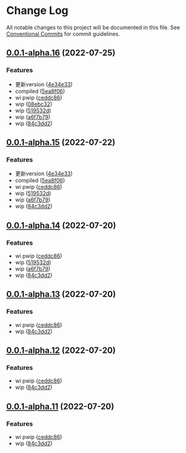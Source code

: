# Change Log

All notable changes to this project will be documented in this file.
See [Conventional Commits](https://conventionalcommits.org) for commit guidelines.

## [0.0.1-alpha.16](https://github.com/stbui/magijs/compare/v0.0.1-alpha.10...v0.0.1-alpha.16) (2022-07-25)


### Features

* 更新version ([4e34e33](https://github.com/stbui/magijs/commit/4e34e33abb9d44053fb832116ee9f42f8a267083))
* compiled ([5ea8f06](https://github.com/stbui/magijs/commit/5ea8f065dac7e5ebabc58b0ba4ce7eff9a9903ba))
* wi pwip ([ceddc86](https://github.com/stbui/magijs/commit/ceddc864a743fb583338be81bc72fdbf6c0b164a))
* wip ([08ebc32](https://github.com/stbui/magijs/commit/08ebc328db21f6ac5132e608165ef714f825e35d))
* wip ([519532d](https://github.com/stbui/magijs/commit/519532de4b305a13b6865370c4ae33e853f5c456))
* wip ([a6f7b79](https://github.com/stbui/magijs/commit/a6f7b79875033eea566ea1d37a346c18a436c123))
* wip ([84c3dd2](https://github.com/stbui/magijs/commit/84c3dd2463238225a5f955a656fb88eadda5a2d1))





## [0.0.1-alpha.15](https://github.com/stbui/magijs/compare/v0.0.1-alpha.10...v0.0.1-alpha.15) (2022-07-22)


### Features

* 更新version ([4e34e33](https://github.com/stbui/magijs/commit/4e34e33abb9d44053fb832116ee9f42f8a267083))
* compiled ([5ea8f06](https://github.com/stbui/magijs/commit/5ea8f065dac7e5ebabc58b0ba4ce7eff9a9903ba))
* wi pwip ([ceddc86](https://github.com/stbui/magijs/commit/ceddc864a743fb583338be81bc72fdbf6c0b164a))
* wip ([519532d](https://github.com/stbui/magijs/commit/519532de4b305a13b6865370c4ae33e853f5c456))
* wip ([a6f7b79](https://github.com/stbui/magijs/commit/a6f7b79875033eea566ea1d37a346c18a436c123))
* wip ([84c3dd2](https://github.com/stbui/magijs/commit/84c3dd2463238225a5f955a656fb88eadda5a2d1))





## [0.0.1-alpha.14](https://github.com/stbui/magijs/compare/v0.0.1-alpha.10...v0.0.1-alpha.14) (2022-07-20)


### Features

* wi pwip ([ceddc86](https://github.com/stbui/magijs/commit/ceddc864a743fb583338be81bc72fdbf6c0b164a))
* wip ([519532d](https://github.com/stbui/magijs/commit/519532de4b305a13b6865370c4ae33e853f5c456))
* wip ([a6f7b79](https://github.com/stbui/magijs/commit/a6f7b79875033eea566ea1d37a346c18a436c123))
* wip ([84c3dd2](https://github.com/stbui/magijs/commit/84c3dd2463238225a5f955a656fb88eadda5a2d1))





## [0.0.1-alpha.13](https://github.com/stbui/magijs/compare/v0.0.1-alpha.10...v0.0.1-alpha.13) (2022-07-20)


### Features

* wi pwip ([ceddc86](https://github.com/stbui/magijs/commit/ceddc864a743fb583338be81bc72fdbf6c0b164a))
* wip ([84c3dd2](https://github.com/stbui/magijs/commit/84c3dd2463238225a5f955a656fb88eadda5a2d1))





## [0.0.1-alpha.12](https://github.com/stbui/magijs/compare/v0.0.1-alpha.10...v0.0.1-alpha.12) (2022-07-20)


### Features

* wi pwip ([ceddc86](https://github.com/stbui/magijs/commit/ceddc864a743fb583338be81bc72fdbf6c0b164a))
* wip ([84c3dd2](https://github.com/stbui/magijs/commit/84c3dd2463238225a5f955a656fb88eadda5a2d1))





## [0.0.1-alpha.11](https://github.com/stbui/magijs/compare/v0.0.1-alpha.10...v0.0.1-alpha.11) (2022-07-20)


### Features

* wi pwip ([ceddc86](https://github.com/stbui/magijs/commit/ceddc864a743fb583338be81bc72fdbf6c0b164a))
* wip ([84c3dd2](https://github.com/stbui/magijs/commit/84c3dd2463238225a5f955a656fb88eadda5a2d1))
